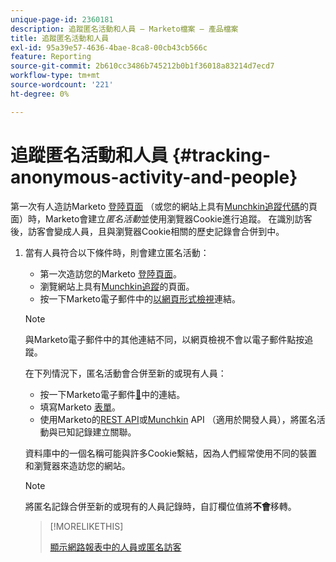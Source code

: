 ```yaml
---
unique-page-id: 2360181
description: 追蹤匿名活動和人員 — Marketo檔案 — 產品檔案
title: 追蹤匿名活動和人員
exl-id: 95a39e57-4636-4bae-8ca8-00cb43cb566c
feature: Reporting
source-git-commit: 2b610cc3486b745212b0b1f36018a83214d7ecd7
workflow-type: tm+mt
source-wordcount: '221'
ht-degree: 0%

---
```


# 追蹤匿名活動和人員 {#tracking-anonymous-activity-and-people}

第一次有人造訪Marketo [登陸頁面](/help/marketo/product-docs/demand-generation/landing-pages/free-form-landing-pages/create-a-free-form-landing-page.md) （或您的網站上具有[Munchkin追蹤代碼](/help/marketo/product-docs/administration/additional-integrations/add-munchkin-tracking-code-to-your-website.md)的頁面）時，Marketo會建立&#x200B;_匿名活動_&#x200B;並使用瀏覽器Cookie進行追蹤。 在識別訪客後，訪客會變成人員，且與瀏覽器Cookie相關的歷史記錄會合併到中。

1. 當有人員符合以下條件時，則會建立匿名活動：

   * 第一次造訪您的Marketo [登陸頁面](/help/marketo/product-docs/demand-generation/landing-pages/free-form-landing-pages/create-a-free-form-landing-page.md)。
   * 瀏覽網站上具有[Munchkin追蹤](/help/marketo/product-docs/administration/additional-integrations/add-munchkin-tracking-code-to-your-website.md)的頁面。
   * 按一下Marketo電子郵件中的[以網頁形式檢視](/help/marketo/product-docs/email-marketing/general/functions-in-the-editor/add-a-view-as-web-page-link-to-an-email.md)連結。

   >[!NOTE]
   >
   >與Marketo電子郵件中的其他連結不同，以網頁檢視不會以電子郵件點按追蹤。

   在下列情況下，匿名活動會合併至新的或現有人員：

   * 按一下Marketo電子郵件[&#128279;](/help/marketo/product-docs/email-marketing/general/using-tokens/add-tokens-to-an-email-link.md)中的連結。
   * 填寫Marketo [表單](/help/marketo/product-docs/demand-generation/forms/creating-a-form/create-a-form.md)。
   * 使用Marketo的[REST API](https://experienceleague.adobe.com/en/docs/marketo-developer/marketo/rest/lead-database/leads)或[Munchkin](https://experienceleague.adobe.com/en/docs/marketo-developer/marketo/javascriptapi/lead-tracking) API （適用於開發人員），將匿名活動與已知記錄建立關聯。

   資料庫中的一個名稱可能與許多Cookie繫結，因為人們經常使用不同的裝置和瀏覽器來造訪您的網站。

   >[!NOTE]
   >
   >將匿名記錄合併至新的或現有的人員記錄時，自訂欄位值將&#x200B;**不會**&#x200B;移轉。

   >[!MORELIKETHIS]
   >
   >[顯示網路報表中的人員或匿名訪客](/help/marketo/product-docs/reporting/basic-reporting/report-activity/display-people-or-anonymous-visitors-in-web-reports.md)
